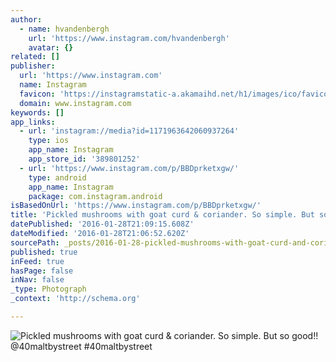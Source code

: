 ```yaml
---
author:
  - name: hvandenbergh
    url: 'https://www.instagram.com/hvandenbergh'
    avatar: {}
related: []
publisher:
  url: 'https://www.instagram.com'
  name: Instagram
  favicon: 'https://instagramstatic-a.akamaihd.net/h1/images/ico/favicon.ico/7cdab0872b15.ico'
  domain: www.instagram.com
keywords: []
app_links:
  - url: 'instagram://media?id=1171963642060937264'
    type: ios
    app_name: Instagram
    app_store_id: '389801252'
  - url: 'https://www.instagram.com/p/BBDprketxgw/'
    type: android
    app_name: Instagram
    package: com.instagram.android
isBasedOnUrl: 'https://www.instagram.com/p/BBDprketxgw/'
title: 'Pickled mushrooms with goat curd & coriander. So simple. But so good!! @40maltbystreet #40maltbystreet'
datePublished: '2016-01-28T21:09:15.608Z'
dateModified: '2016-01-28T21:06:52.620Z'
sourcePath: _posts/2016-01-28-pickled-mushrooms-with-goat-curd-and-coriander-so-simple-but.md
published: true
inFeed: true
hasPage: false
inNav: false
_type: Photograph
_context: 'http://schema.org'

---
```

![Pickled mushrooms with goat curd & coriander&period; So simple&period; But so good&excl;&excl; &commat;40maltbystreet &num;40maltbystreet](https://scontent.cdninstagram.com/t51.2885-15/s640x640/sh0.08/e35/12543396_1020812157974986_721767894_n.jpg)